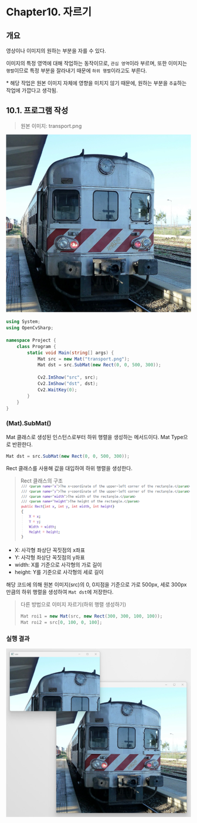 # **Chapter10. 자르기**  
## **개요**

영상이나 이미지의 원하는 부분을 자를 수 있다.  

이미지의 특정 영역에 대해 작업하는 동작이므로, `관심 영역`이라 부르며, 또한 이미지는 `행렬`이므로 특정 부분을 잘라내기 때문에 `하위 행렬`이라고도 부른다.

\* 해당 작업은 원본 이미지 자체에 영향을 미치지 않기 때문에, 원하는 부분을 `추출`하는 작업에 가깝다고 생각됨.

## **10.1. 프로그램 작성**

> 원본 이미지: transport.png

![](./img/10/0.png)

```cs
using System;
using OpenCvSharp;

namespace Project {
    class Program {
        static void Main(string[] args) {
            Mat src = new Mat("transport.png");
            Mat dst = src.SubMat(new Rect(0, 0, 500, 300));

            Cv2.ImShow("src", src);
            Cv2.ImShow("dst", dst);
            Cv2.WaitKey(0);
        }
    }
}
```

### **(Mat).SubMat()**

Mat 클래스로 생성된 인스턴스로부터 하위 행렬을 생성하는 메서드이다. Mat Type으로 반환한다.

```cs
Mat dst = src.SubMat(new Rect(0, 0, 500, 300));
```
Rect 클래스를 사용해 값을 대입하여 하위 행렬을 생성한다.

> Rect 클래스의 구조
![](./img/10/1.png)

* X: 사각형 좌상단 꼭짓점의 x좌표
* Y: 사각형 좌상단 꼭짓점의 y좌표
* width: X를 기준으로 사각형의 가로 길이
* height: Y를 기준으로 사각형의 세로 길이

해당 코드에 의해 원본 이미지(src)의 0, 0지점을 기준으로 가로 500px, 세로 300px만큼의 하위 행렬을 생성하여 `Mat dst`에 저장한다.

> 다른 방법으로 이미지 자르기(하위 행렬 생성하기)
>```cs
> Mat roi1 = new Mat(src, new Rect(300, 300, 100, 100));
> Mat roi2 = src[0, 100, 0, 100];
> ```

### **실행 결과**

![](./img/10/2.png)